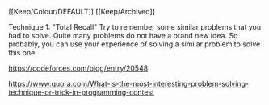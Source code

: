 [[Keep/Colour/DEFAULT]] [[Keep/Archived]] 

Technique 1: "Total Recall"
Try to remember some similar problems that you had to solve. Quite many problems do not have a brand new idea. So probably, you can use your experience of solving a similar problem to solve this one.

https://codeforces.com/blog/entry/20548



https://www.quora.com/What-is-the-most-interesting-problem-solving-technique-or-trick-in-programming-contest
